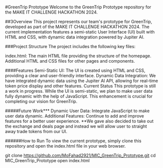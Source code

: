 #GreenTrip Prototype
Welcome to the GreenTrip Prototype repository for the MAKE IT CHALLENGE HACKATHON 2024.

##3Overview
This project represents our team's prototype for GreenTrip, developed as part of the MAKE IT CHALLENGE HACKATHON 2024. The current implementation features a semi-static User Interface (UI) built with HTML and CSS, with dynamic data integration powered by Jupiter AI.

###Project Structure
The project includes the following key files:

index.html: The main HTML file providing the structure of the homepage.
Additional HTML and CSS files for other pages and components.

####Features
Semi-Static UI: The UI is created using HTML and CSS, providing a clear and user-friendly interface.
Dynamic Data Integration: We have integrated dynamic data using the Jupiter AI API, allowing for real-time token price display and other features.
Current Status
This prototype is still a work in progress. While the UI is semi-static, we plan to make user data fully dynamic with the help of JavaScript. This enhancement is crucial for completing our vision for GreenTrip.

#####Future Work***
Dynamic User Data: Integrate JavaScript to make user data dynamic.
Additional Features: Continue to add and improve features for a better user experience.
**We gave also decided to take out the exchange and deals page and instead we will allow user to straight away trade tokens from our UI.

######How to Run
To view the current prototype, simply clone this repository and open the index.html file in your web browser.

git clone https://github.com/MoFahad2921/MIC_GreenTrip_Prototype.git
cd MIC_GreenTrip_Prototype
open index.html

